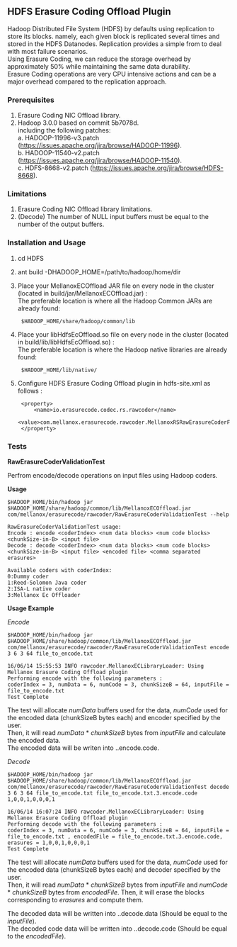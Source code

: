## HDFS Erasure Coding Offload Plugin
Hadoop Distributed File System (HDFS) by defaults using replication to store its blocks. namely, each given block is replicated several times and stored in the HDFS Datanodes. Replication provides a simple from to deal with most failure scenarios.  
Using Erasure Coding, we can reduce the storage overhead by approximately 50% while maintaining the same data durability.  
Erasure Coding operations are very CPU intensive actions and can be a major overhead compared to the replication approach.

### Prerequisites
1. Erasure Coding NIC Offload library.
2. Hadoop 3.0.0 based on commit 5b7078d.  
   including the following patches:  
        a. HADOOP-11996-v3.patch (https://issues.apache.org/jira/browse/HADOOP-11996).  
        b. HADOOP-11540-v2.patch (https://issues.apache.org/jira/browse/HADOOP-11540).  
        c. HDFS-8668-v2.patch (https://issues.apache.org/jira/browse/HDFS-8668).

### Limitations
1. Erasure Coding NIC Offload library limitations.
2. (Decode) The number of NULL input buffers must be equal to the number of the output buffers. 

### Installation and Usage
1. cd HDFS
2. ant build -DHADOOP_HOME=/path/to/hadoop/home/dir
3. Place your MellanoxECOffload JAR file on every node in the cluster (located in build/jar/MellanoxECOffload.jar) :  
The preferable location is where all the Hadoop Common JARs are already found:

        $HADOOP_HOME/share/hadoop/common/lib
4. Place your libHdfsEcOffload.so file on every node in the cluster (located in build/lib/libHdfsEcOffload.so) :  
The preferable location is where the Hadoop native libraries are already found:

        $HADOOP_HOME/lib/native/
5. Configure HDFS Erasure Coding Offload plugin in hdfs-site.xml as follows :

        <property>
            <name>io.erasurecode.codec.rs.rawcoder</name>
            <value>com.mellanox.erasurecode.rawcoder.MellanoxRSRawErasureCoderFactory</value>
        </property>
### Tests

**RawErasureCoderValidationTest**

Perfrom encode/decode operations on input files using Hadoop coders.

**Usage**  

    $HADOOP_HOME/bin/hadoop jar $HADOOP_HOME/share/hadoop/common/lib/MellanoxECOffload.jar com/mellanox/erasurecode/rawcoder/RawErasureCoderValidationTest --help

    RawErasureCoderValidationTest usage:
    Encode : encode <coderIndex> <num data blocks> <num code blocks> <chunkSize-in-B> <input file>
    Decode : decode <coderIndex> <num data blocks> <num code blocks> <chunkSize-in-B> <input file> <encoded file> <comma separated erasures>

    Available coders with coderIndex:
    0:Dummy coder
    1:Reed-Solomon Java coder
    2:ISA-L native coder
    3:Mellanox Ec Offloader

**Usage Example**

_Encode_  

    $HADOOP_HOME/bin/hadoop jar $HADOOP_HOME/share/hadoop/common/lib/MellanoxECOffload.jar com/mellanox/erasurecode/rawcoder/RawErasureCoderValidationTest encode 3 6 3 64 file_to_encode.txt
        
    16/06/14 15:55:53 INFO rawcoder.MellanoxECLibraryLoader: Using Mellanox Erasure Coding Offload plugin
    Performing encode with the following parameters :
    coderIndex = 3, numData = 6, numCode = 3, chunkSizeB = 64, inputFile = file_to_encode.txt
    Test Complete
    
The test will allocate  _numData_ buffers used for the data, _numCode_ used for the encoded data (chunkSizeB bytes each) and encoder specified by the user.   
Then, it will read  _numData_ * _chunkSizeB_ bytes from  _inputFile_ and calculate the encoded data.   
The encoded data will be writen into <inputFile>.<coderIndex>.encode.code.
    
_Decode_ 

    $HADOOP_HOME/bin/hadoop jar $HADOOP_HOME/share/hadoop/common/lib/MellanoxECOffload.jar com/mellanox/erasurecode/rawcoder/RawErasureCoderValidationTest decode 3 6 3 64 file_to_encode.txt file_to_encode.txt.3.encode.code 1,0,0,1,0,0,0,1
        
    16/06/14 16:07:24 INFO rawcoder.MellanoxECLibraryLoader: Using Mellanox Erasure Coding Offload plugin
    Performing decode with the following parameters :
    coderIndex = 3, numData = 6, numCode = 3, chunkSizeB = 64, inputFile = file_to_encode.txt , encodedFile = file_to_encode.txt.3.encode.code, erasures = 1,0,0,1,0,0,0,1
    Test Complete

The test will allocate  _numData_ buffers used for the data, _numCode_ used for the encoded data (chunkSizeB bytes each) and decoder specified by the user.   
Then, it will read  _numData_ * _chunkSizeB_ bytes from  _inputFile_ and  _numCode_ * _chunkSizeB_ bytes from  _encodedFile_.
Then, it will erase the blocks corresponding to _erasures_ and compute them.

The decoded data will be written into <inputFile>.<coderIndex>.decode.data (Should be equal to the _inputFile_).  
The decoded code data will be written into <inputFile>.<coderIndex>.decode.code (Should be equal to the _encodedFile_).

